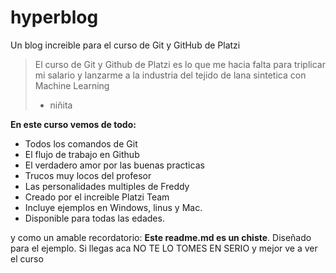 # hyperblog
Un blog increible para el curso de Git y GitHub de Platzi 
> El curso de Git y Github de Platzi es lo que me hacia falta para triplicar mi salario y lanzarme a la industria del tejido de lana sintetica con Machine Learning
> - niñita

**En este curso vemos de todo:**

* Todos los comandos de Git
* El flujo de trabajo en Github
* El verdadero amor  por las buenas practicas
* Trucos muy locos del profesor
* Las personalidades multiples de Freddy
* Creado por el increible Platzi Team
* Incluye ejemplos en Windows, linus y Mac.
* Disponible para todas las edades.

y como un amable recordatorio: **Este readme.md es un chiste**. Diseñado para el ejemplo. Si llegas aca NO TE LO TOMES EN SERIO y mejor ve a ver el curso
